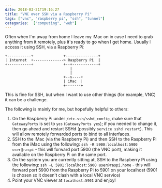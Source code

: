 ```yaml
---
date: 2018-03-21T19:16:27
title: "VNC over SSH via a Raspberry Pi"
tags: ["vnc", "raspberry pi", "ssh", "tunnel"]
categories:  ["computing", "web"]
---
```


Often when I'm away from home I leave my iMac on in case I need to grab anything from it remotely, plus it's ready to go when I get home.  Usually I access it using SSH, via a Raspberry Pi:

    +-----------+              +---------------+
    | Internet  +--------------> Raspberry Pi  |
    +-----------+              +--+------------+
                                  |
                                  |
                               +--v----+
                               | iMac  |
                               +-------+

This is fine for SSH, but when I want to use other things (for example, VNC) it can be a challenge.

The following is mainly for me, but hopefully helpful to others:

1. On the Raspberry Pi under `/etc.ssh/sshd_config`, make sure that `GatewayPorts` is set to `yes` (`GatewayPorts yes`); if you needed to change it, then go ahead and restart SSHd (possibly `service sshd restart`).  This will allow remotely forwarded ports to bind to all interfaces.
2. SSH to the iMac (via the Raspberry Pi) and then SSH to the Raspberry Pi from the iMac using the following: `ssh -R 5900:localhost:5900 user@raspi` - this will forward port 5900 (the VNC port), making it available on the Raspberry Pi on the same port.
3. On the system you are currently sitting at, SSH to the Raspberry Pi using the following: `ssh -L 5901:localhost:5900 user@raspi.home` - this will forward port 5900 from the Raspberry Pi to 5901 on your localhost (5901 is chosen so it doesn't clash with a local VNC service)
4. Point your VNC viewer at `localhost:5901` and enjoy!
